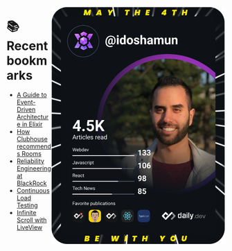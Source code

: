 <a href="https://app.daily.dev/idoshamun"><img src="https://raw.githubusercontent.com/idoshamun/idoshamun/devcard/devcard.svg" align='right' width="400" alt="Ido Shamun's Dev Card"/></a>

# 📚 Recent bookmarks
<!-- BOOKMARKS:START -->
- [A Guide to Event-Driven Architecture in Elixir](https://app.daily.dev/posts/-A6digMkq?utm_source=rss&utm_medium=bookmarks&utm_campaign=28849d86070e4c099c877ab6837c61f0)
- [How Clubhouse recommends Rooms](https://app.daily.dev/posts/GD6PM-GyC?utm_source=rss&utm_medium=bookmarks&utm_campaign=28849d86070e4c099c877ab6837c61f0)
- [Reliability Engineering at BlackRock](https://app.daily.dev/posts/iROFWpDrN?utm_source=rss&utm_medium=bookmarks&utm_campaign=28849d86070e4c099c877ab6837c61f0)
- [Continuous Load Testing](https://app.daily.dev/posts/D0aL5n-kd?utm_source=rss&utm_medium=bookmarks&utm_campaign=28849d86070e4c099c877ab6837c61f0)
- [Infinite Scroll with LiveView](https://app.daily.dev/posts/_nfVTSZHd?utm_source=rss&utm_medium=bookmarks&utm_campaign=28849d86070e4c099c877ab6837c61f0)
<!-- BOOKMARKS:END -->
